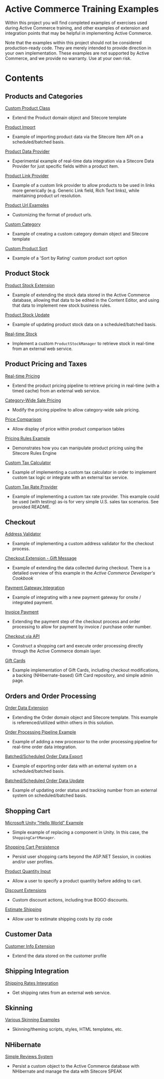 Active Commerce Training Examples
========
Within this project you will find completed examples of exercises used during Active Commerce training,
and other examples of extension and integration points that may be helpful in implementing Active Commerce.

Note that the examples within this project should not be considered production-ready code. They are merely
intended to provide direction in your own implementation. These examples are not supported by Active Commerce,
and we provide no warranty. Use at your own risk.

# Contents

## Products and Categories

[Custom Product Class](./src/ActiveCommerce.Training.CustomProduct)
- Extend the Product domain object and Sitecore template

[Product Import](./src/ActiveCommerce.Training.ProductImport)
- Example of importing product data via the Sitecore Item API on a scheduled/batched basis.

[Product Data Provider](./src/ActiveCommerce.Training.ProductDataProvider)
- Experimental example of real-time data integration via a Sitecore Data Provider for just specific fields within a product item.

[Product Link Provider](./src/ActiveCommerce.Training.ProductLinkProvider)
- Example of a custom link provider to allow products to be used in links more generically (e.g. Generic Link field, Rich Text links), while maintaining product url resolution.

[Product Url Examples](./src/ActiveCommerce.Training.ProductUrl)
- Customizing the format of product urls.

[Custom Category](./src/ActiveCommerce.Training.CustomCategory)
- Example of creating a custom category domain object and Sitecore template

[Custom Product Sort](./src/ActiveCommerce.Training.SimpleReviews)
- Example of a 'Sort by Rating' custom product sort option

## Product Stock

[Product Stock Extension](./src/ActiveCommerce.Training.ProductStockExtension)
- Example of extending the stock data stored in the Active Commerce database, allowing that data to be edited in the Content Editor, and using that data to implement new stock business rules.

[Product Stock Update](./src/ActiveCommerce.Training.ProductStockUpdate)
- Example of updating product stock data on a scheduled/batched basis.

[Real-time Stock](./src/ActiveCommerce.Training.RealTimeStock)
- Implement a custom `ProductStockManager` to retrieve stock in real-time from an external web service.


## Product Pricing and Taxes

[Real-time Pricing](./src/ActiveCommerce.Training.RealTimePricing)
- Extend the product pricing pipeline to retrieve pricing in real-time (with a timed cache) from an external web service.

[Category-Wide Sale Pricing](./src/ActiveCommerce.Training.CategorySale)
- Modify the pricing pipeline to allow category-wide sale pricing.

[Price Comparison](./src/ActiveCommerce.Training.ComparePrice)
- Allow display of price within product comparison tables

[Pricing Rules Example](./src/ActiveCommerce.Training.PriceRules)
- Demonstrates how you can manipulate product pricing using the Sitecore Rules Engine

[Custom Tax Calculator](./src/ActiveCommerce.Training.TaxCalculator)
- Example of implementing a custom tax calculator in order to implement custom tax logic or integrate with an external tax service.

[Custom Tax Rate Provider](./src/ActiveCommerce.Training.TaxRateProvider)
- Example of implementing a custom tax rate provider. This example could be used (with testing) as-is for very simple U.S. sales tax scenarios. See provided README.

## Checkout

[Address Validator](./src/ActiveCommerce.Training.AddressValidator)
- Example of implementing a custom address validator for the checkout process.

[Checkout Extension - Gift Message](./src/ActiveCommerce.GiftMessage)
- Example of extending the data collected during checkout. There is a detailed overview of this example in the *Active Commerce Developer's Cookbook*

[Payment Gateway Integration](./src/ActiveCommerce.Training.OnsitePayment)
- Example of integrating with a new payment gateway for onsite / integrated payment.

[Invoice Payment](./src/ActiveCommerce.Training.InvoicePayment)
- Extending the payment step of the checkout process and order processing to allow for payment by invoice / purchase order number.

[Checkout via API](./src/ActiveCommerce.Training.CheckoutViaApi)
- Construct a shopping cart and execute order processing directly through the Active Commerce domain layer.

[Gift Cards](./src/ActiveCommerce.GiftCards)
- Example implementation of Gift Cards, including checkout modifications, a backing (NHibernate-based) Gift Card repository, and simple admin page.

## Orders and Order Processing

[Order Data Extension](./src/ActiveCommerce.Training.OrderExtension)
- Extending the Order domain object and Sitecore template. This example is referenced/utilized within others in this solution.

[Order Processing Pipeline Example](./src/ActiveCommerce.Training.OrderProcessing)
- Example of adding a new processor to the order processing pipeline for real-time order data integration.

[Batched/Scheduled Order Data Export](./src/ActiveCommerce.Training.OrderBatching)
- Example of exporting order data with an external system on a scheduled/batched basis.

[Batched/Scheduled Order Data Update](./src/ActiveCommerce.Training.OrderUpdate)
- Example of updating order status and tracking number from an external system on scheduled/batched basis.


## Shopping Cart

[Microsoft Unity "Hello World" Example](./src/ActiveCommerce.Training.HelloWorld)
- Simple example of replacing a component in Unity. In this case, the `ShoppingCartManager`.

[Shopping Cart Persistence](./src/ActiveCommerce.Training.CartPersistence)
- Persist user shopping carts beyond the ASP.NET Session, in cookies and/or user profiles.

[Product Quantity Input](./src/ActiveCommerce.Training.ProductQuantity)
- Allow a user to specify a product quantity before adding to cart.

[Discount Extensions](./src/ActiveCommerce.Training.Discounts)
- Custom discount actions, including true BOGO discounts.

[Estimate Shipping](./src/ActiveCommerce.Training.EstimateShipping)
- Allow user to estimate shipping costs by zip code

## Customer Data

[Customer Info Extension](./src/ActiveCommerce.Training.CustomerInfo)
- Extend the data stored on the customer profile


## Shipping Integration

[Shipping Rates Integration](./src/ActiveCommerce.Training.ShippingIntegration)
- Get shipping rates from an external web service.


## Skinning

[Various Skinning Examples](./src/ActiveCommerce.Training.Web)
- Skinning/theming scripts, styles, HTML templates, etc.

## NHibernate

[Simple Reviews System](./src/ActiveCommerce.Training.SimpleReviews)
- Persist a custom object to the Active Commerce database with NHibernate and manage the data with Sitecore SPEAK